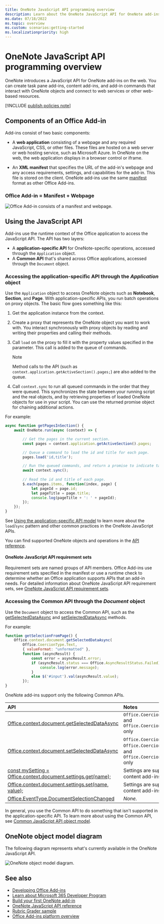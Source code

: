 ```yaml
---
title: OneNote JavaScript API programming overview
description: Learn about the OneNote JavaScript API for OneNote add-ins on the web.
ms.date: 07/18/2022
ms.topic: overview
ms.custom: scenarios:getting-started
ms.localizationpriority: high
---
```


# OneNote JavaScript API programming overview

OneNote introduces a JavaScript API for OneNote add-ins on the web. You can create task pane add-ins, content add-ins, and add-in commands that interact with OneNote objects and connect to web services or other web-based resources.

[!INCLUDE [publish policies note](../includes/note-publish-policies.md)]

## Components of an Office Add-in

Add-ins consist of two basic components:

- A **web application** consisting of a webpage and any required JavaScript, CSS, or other files. These files are hosted on a web server or web hosting service, such as Microsoft Azure. In OneNote on the web, the web application displays in a browser control or iframe.

- An **XML manifest** that specifies the URL of the add-in's webpage and any access requirements, settings, and capabilities for the add-in. This file is stored on the client. OneNote add-ins use the same [manifest](../develop/add-in-manifests.md) format as other Office Add-ins.

### Office Add-in = Manifest + Webpage

![Office Add-in consists of a manifest and webpage.](../images/onenote-add-in.png)

## Using the JavaScript API

Add-ins use the runtime context of the Office application to access the JavaScript API. The API has two layers:

- A **application-specific API** for OneNote-specific operations, accessed through the `Application` object.
- A **Common API** that's shared across Office applications, accessed through the `Document` object.

### Accessing the application-specific API through the *Application* object

Use the `Application` object to access OneNote objects such as **Notebook**, **Section**, and **Page**. With application-specific APIs, you run batch operations on proxy objects. The basic flow goes something like this:

1. Get the application instance from the context.

2. Create a proxy that represents the OneNote object you want to work with. You interact synchronously with proxy objects by reading and writing their properties and calling their methods.

3. Call `load` on the proxy to fill it with the property values specified in the parameter. This call is added to the queue of commands.

   > [!NOTE]
   > Method calls to the API (such as `context.application.getActiveSection().pages;`) are also added to the queue.

4. Call `context.sync` to run all queued commands in the order that they were queued. This synchronizes the state between your running script and the real objects, and by retrieving properties of loaded OneNote objects for use in your script. You can use the returned promise object for chaining additional actions.

For example:

```js
async function getPagesInSection() {
    await OneNote.run(async (context) => {

        // Get the pages in the current section.
        const pages = context.application.getActiveSection().pages;

        // Queue a command to load the id and title for each page.
        pages.load('id,title');

        // Run the queued commands, and return a promise to indicate task completion.
        await context.sync();
            
        // Read the id and title of each page.
        $.each(pages.items, function(index, page) {
            let pageId = page.id;
            let pageTitle = page.title;
            console.log(pageTitle + ': ' + pageId);
        });
    });
}
```

See [Using the application-specific API model](../develop/application-specific-api-model.md) to learn more about the `load`/`sync` pattern and other common practices in the OneNote JavaScript APIs.

You can find supported OneNote objects and operations in the [API reference](../reference/overview/onenote-add-ins-javascript-reference.md).

#### OneNote JavaScript API requirement sets

Requirement sets are named groups of API members. Office Add-ins use requirement sets specified in the manifest or use a runtime check to determine whether an Office application supports APIs that an add-in needs. For detailed information about OneNote JavaScript API requirement sets, see [OneNote JavaScript API requirement sets](/javascript/api/requirement-sets/onenote/onenote-api-requirement-sets).

### Accessing the Common API through the *Document* object

Use the `Document` object to access the Common API, such as the [getSelectedDataAsync](/javascript/api/office/office.document#office-office-document-getselecteddataasync-member(1))
and [setSelectedDataAsync](/javascript/api/office/office.document#office-office-document-setselecteddataasync-member(1)) methods.

For example:  

```js
function getSelectionFromPage() {
    Office.context.document.getSelectedDataAsync(
        Office.CoercionType.Text,
        { valueFormat: "unformatted" },
        function (asyncResult) {
            const error = asyncResult.error;
            if (asyncResult.status === Office.AsyncResultStatus.Failed) {
                console.log(error.message);
            }
            else $('#input').val(asyncResult.value);
        });
}
```

OneNote add-ins support only the following Common APIs.

| API | Notes |
|:------|:------|
| [Office.context.document.getSelectedDataAsync](/javascript/api/office/office.document#office-office-document-getselecteddataasync-member(1)) | `Office.CoercionType.Text` and `Office.CoercionType.Matrix` only |
| [Office.context.document.setSelectedDataAsync](/javascript/api/office/office.document#office-office-document-setselecteddataasync-member(1)) | `Office.CoercionType.Text`, `Office.CoercionType.Image`, and `Office.CoercionType.Html` only |
| [const mySetting = Office.context.document.settings.get(name);](/javascript/api/office/office.settings#office-office-settings-get-member(1)) | Settings are supported by content add-ins only |
| [Office.context.document.settings.set(name, value);](/javascript/api/office/office.settings#office-office-settings-set-member(1)) | Settings are supported by content add-ins only |
| [Office.EventType.DocumentSelectionChanged](/javascript/api/office/office.documentselectionchangedeventargs) |*None.*|

In general, you use the Common API to do something that isn't supported in the application-specific API. To learn more about using the Common API, see [Common JavaScript API object model](../develop/office-javascript-api-object-model.md).

<a name="om-diagram"></a>

## OneNote object model diagram

The following diagram represents what's currently available in the OneNote JavaScript API.

  ![OneNote object model diagram.](../images/onenote-om.png)

## See also

- [Developing Office Add-ins](../develop/develop-overview.md)
- [Learn about Microsoft 365 Developer Program](https://developer.microsoft.com/microsoft-365/dev-program)
- [Build your first OneNote add-in](../quickstarts/onenote-quickstart.md)
- [OneNote JavaScript API reference](../reference/overview/onenote-add-ins-javascript-reference.md)
- [Rubric Grader sample](https://github.com/OfficeDev/OneNote-Add-in-Rubric-Grader)
- [Office Add-ins platform overview](../overview/office-add-ins.md)
